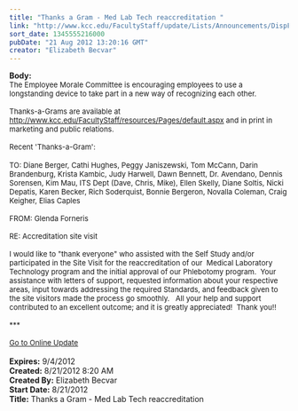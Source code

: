 ```yaml
---
title: "Thanks a Gram - Med Lab Tech reaccreditation "
link: "http://www.kcc.edu/FacultyStaff/update/Lists/Announcements/DispForm.aspx?ID=783"
sort_date: 1345555216000
pubDate: "21 Aug 2012 13:20:16 GMT"
creator: "Elizabeth Becvar"
---
```


<div><b>Body:</b> <div class="ExternalClass4F0B72AC6E1D497DA262148683B9E4EA"><div><font size="2">The Employee Morale Committee is encouraging employees to use a longstanding device to take part in a new way of recognizing each other. <br /> <br />Thanks-a-Grams are available at </font><a href="/FacultyStaff/resources/Pages/default.aspx"><font size="2">http://www.kcc.edu/FacultyStaff/resources/Pages/default.aspx</font></a><font size="2"> and in print in marketing and public relations. <br /> <br />Recent 'Thanks-a-Gram':</font></div>
<div><br /><font size="2">TO: Diane Berger, Cathi Hughes, Peggy Janiszewski, Tom McCann, Darin Brandenburg, Krista Kambic, Judy Harwell, Dawn Bennett, Dr. Avendano, Dennis Sorensen, Kim Mau, ITS Dept (Dave, Chris, Mike), Ellen Skelly, Diane Soltis, Nicki Depatis, Karen Becker, Rich Soderquist, Bonnie Bergeron, Novalla Coleman, Craig Keigher, Elias Caples</font></div><font size="2">
<div><br />FROM: Glenda Forneris</div>
<div><br />RE: Accreditation site visit </font></div><font size="2">
<div><br />I would like to &quot;thank everyone&quot; who assisted with the Self Study and/or participated in the Site Visit for the reaccreditation of our  Medical Laboratory Technology program and the initial approval of our Phlebotomy program.  Your assistance with letters of support, requested information about your respective areas, input towards addressing the required Standards, and feedback given to the site visitors made the process go smoothly.   All your help and support contributed to an excellent outcome; and it is greatly appreciated!  Thank you!!  </div>
<div> </div>
<div>***</div>
<div>             </font></div>
<div><font size="2"><a href="/FacultyStaff/update/Pages/dailyupdate.aspx">Go to Online Update</a></font><font size="2"></font></div>
<div><font size="2"></font> </div></div></div>
<div><b>Expires:</b> 9/4/2012</div>
<div><b>Created:</b> 8/21/2012 8:20 AM</div>
<div><b>Created By:</b> Elizabeth Becvar</div>
<div><b>Start Date:</b> 8/21/2012</div>
<div><b>Title:</b> Thanks a Gram - Med Lab Tech reaccreditation </div>
